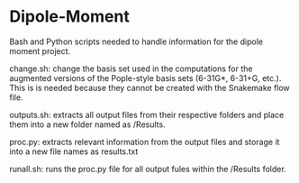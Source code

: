 # Dipole-Moment

Bash and Python scripts needed to handle information for the dipole moment project.

  change.sh: change the basis set used in the computations for the augmented versions of the Pople-style basis sets (6-31G*,     6-31+G, etc.). This is is needed because they cannot be created with the Snakemake flow file.
  
  outputs.sh: extracts all output files from their respective folders and place them into a new folder named as /Results.
  
  proc.py: extracts relevant information from the output files and storage it into a new file names as results.txt
  
  runall.sh: runs the proc.py file for all output fules within the /Results folder.
